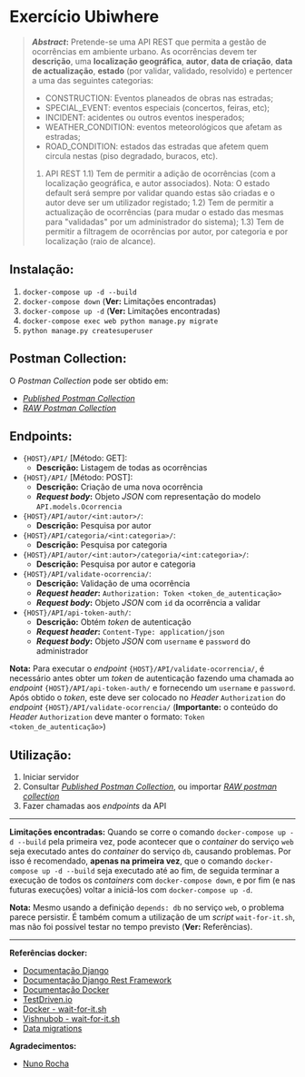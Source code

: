 # Exercício Ubiwhere

> ***Abstract*:** Pretende-se uma API REST que permita a gestão de ocorrências em ambiente urbano. As ocorrências devem ter **descrição**, uma **localização geográfica**, **autor**, **data de criação**, **data de actualização**, **estado** (por validar, validado, resolvido) e pertencer a uma das seguintes categorias:
> - CONSTRUCTION: Eventos planeados de obras nas estradas;
> - SPECIAL_EVENT: eventos especiais (concertos, feiras, etc);
> - INCIDENT: acidentes ou outros eventos inesperados;
> - WEATHER_CONDITION: eventos meteorológicos que afetam as estradas;
> - ROAD_CONDITION: estados das estradas que afetem quem circula nestas (piso degradado, buracos, etc).
>
>1) API REST
>1.1) Tem de permitir a adição de ocorrências (com a localização geográfica, e autor associados). Nota: O estado default será sempre por validar quando estas são criadas e o autor deve ser um utilizador registado;
>1.2) Tem de permitir a actualização de ocorrências (para mudar o estado das mesmas para "validadas" por um administrador do sistema);
>1.3) Tem de permitir a filtragem de ocorrências por autor, por categoria e por localização (raio de alcance).

## Instalação:
 1. `docker-compose up -d --build`
 2. `docker-compose down`	(**Ver:** Limitações encontradas)
 3. `docker-compose up -d` (**Ver:** Limitações encontradas)
 4. `docker-compose exec web python manage.py migrate`
 5. `python manage.py createsuperuser`
 
## Postman Collection:
O *Postman Collection* pode ser obtido em:
- [*Published Postman Collection*](https://documenter.getpostman.com/view/12976501/TVRhdAHs)
- [*RAW Postman Collection*](https://www.getpostman.com/collections/2b167bf525867bb0b5df)


## Endpoints:
 - `{HOST}/API/` [Método: GET]:
	 - **Descrição:** Listagem de todas as ocorrências
 - `{HOST}/API/` [Método: POST]:
	 - **Descrição:** Criação de uma nova ocorrência
	 - ***Request body*:** Objeto *JSON* com representação do modelo `API.models.Ocorrencia`
 - `{HOST}/API/autor/<int:autor>/`:
	 - **Descrição:** Pesquisa por autor
 - `{HOST}/API/categoria/<int:categoria>/`:
	 - **Descrição:** Pesquisa por categoria
 - `{HOST}/API/autor/<int:autor>/categoria/<int:categoria>/`:
	 - **Descrição:** Pesquisa por autor e categoria
 - `{HOST}/API/validate-ocorrencia/`:
	 - **Descrição:** Validação de uma ocorrência
	 - ***Request header*:** `Authorization: Token <token_de_autenticação>`
	 - ***Request body*:** Objeto *JSON* com `id` da ocorrência a validar
 - `{HOST}/API/api-token-auth/`:
	 - **Descrição:** Obtém *token* de autenticação
	 - ***Request header*:** `Content-Type: application/json`
	 - ***Request body*:** Objeto *JSON* com `username` e `password` do administrador

**Nota:** Para executar o *endpoint* `{HOST}/API/validate-ocorrencia/`, é necessário antes obter um *token* de autenticação fazendo uma chamada ao *endpoint* `{HOST}/API/api-token-auth/` e fornecendo um `username` e `password`. Após obtido o *token*, este deve ser colocado no *Header* `Authorization` do *endpoint* `{HOST}/API/validate-ocorrencia/` (**Importante:** o conteúdo do *Header* `Authorization` deve manter o formato: `Token <token_de_autenticação>`)

## Utilização:

 1. Iniciar servidor
 2. Consultar [*Published Postman Collection*](https://documenter.getpostman.com/view/12976501/TVRhdAHs), ou importar [*RAW postman collection*](https://www.getpostman.com/collections/2b167bf525867bb0b5df)
 4. Fazer chamadas aos *endpoints* da API

---
**Limitações encontradas:**
Quando se corre o comando `docker-compose up -d --build` pela primeira vez, pode acontecer que o *container* do serviço `web` seja executado antes do *container* do serviço `db`, causando problemas.
Por isso é recomendado, **apenas na primeira vez**, que o comando `docker-compose up -d --build` seja executado até ao fim, de seguida terminar a execução de todos os *containers* com `docker-compose down`, e por fim (e nas futuras execuções) voltar a iniciá-los com `docker-compose up -d`.

**Nota:** Mesmo usando a definição `depends: db` no serviço `web`, o problema parece persistir. É também comum a utilização de um *script* `wait-for-it.sh`, mas não foi possível testar no tempo previsto (**Ver:** Referências).


---
 **Referências docker:**
 - [Documentação Django](https://docs.djangoproject.com/en/3.1/)
 - [Documentação Django Rest Framework](https://www.django-rest-framework.org/) 
 - [Documentação Docker](https://docs.docker.com/) 
 - [TestDriven.io](https://testdriven.io/blog/dockerizing-django-with-postgres-gunicorn-and-nginx)
 - [Docker - wait-for-it.sh](https://docs.docker.com/compose/startup-order/)
 - [Vishnubob - wait-for-it.sh](https://github.com/vishnubob/wait-for-it)
 - [Data migrations](https://docs.djangoproject.com/en/3.1/topics/migrations/#data-migrations)

**Agradecimentos:**

 - [Nuno Rocha](https://github.com/nunobifes)
